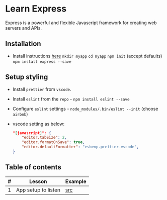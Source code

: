 # Learn Express

Express is a powerful and flexible Javascript framework for creating web servers and APIs.

## Installation

- Install instructions [here](https://expressjs.com/en/starter/installing.html)
  `mkdir myapp`
  `cd myapp`
  `npm init` (accept defaults)
  `npm install express --save`

## Setup styling

- Install `prettier` from `vscode`.
- Install `eslint` from the `repo` - `npm install eslint --save`
- Configure `eslint` settings - `node_modules/.bin/eslint --init` (choose `airbnb`)
- vscode setting as below:

  ```json
  "[javascript]": {
      "editor.tabSize": 2,
      "editor.formatOnSave": true,
      "editor.defaultFormatter": "esbenp.prettier-vscode",
  }
  ```

## Table of contents

| #   | Lesson              | Example |
| --- | ------------------- | ------- |
| 1   | App setup to listen | [src]() |
